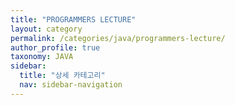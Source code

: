 ```yaml
---
title: "PROGRAMMERS LECTURE"
layout: category
permalink: /categories/java/programmers-lecture/
author_profile: true
taxonomy: JAVA
sidebar:
  title: "상세 카테고리"
  nav: sidebar-navigation
---
```

